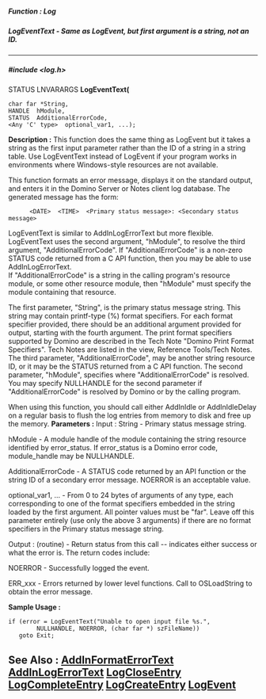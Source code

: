 ##### Function : Log
##### LogEventText - Same as LogEvent, but first argument is a string, not an ID.
---
##### #include <log.h>
STATUS LNVARARGS **LogEventText(**

	char far *String,
	HANDLE  hModule,
	STATUS  AdditionalErrorCode,
	<Any 'C' type>  optional_var1, ...);
**Description :**
This function does the same thing as LogEvent but it takes a string as the 
first input parameter rather than the ID of a string in a string table.  Use 
LogEventText instead of LogEvent if your program works in environments where 
Windows-style resources are not available.

This function formats an error message, displays it on the standard output, and 
enters it in the Domino Server or Notes client log database.  The generated 
message has the form:
 
          <DATE>  <TIME>  <Primary status message>: <Secondary status message>

LogEventText is similar to AddInLogErrorText but more flexible.  LogEventText 
uses the second argument, "hModule", to resolve the third argument, 
"AdditionalErrorCode".  If "AdditionalErrorCode" is a non-zero STATUS code 
returned from a C API function, then you may be able to use AddInLogErrorText.  
If "AdditionalErrorCode" is a string in the calling program's resource module, 
or some other resource module, then "hModule" must specify the module 
containing that resource.

The first parameter, "String", is the primary status message string.  This 
string may contain printf-type (%) format specifiers.  For each format 
specifier provided, there should be an additional argument provided for output, 
starting with the fourth argument.  The print format specifiers supported by 
Domino are described in the Tech Note "Domino Print Format Specifiers".  Tech 
Notes are listed in the view, Reference Tools/Tech Notes.  The third parameter, 
"AdditionalErrorCode", may be another string resource ID, or it may be the 
STATUS returned from a C API function.  The second parameter, "hModule", 
specifies where "AdditionalErrorCode" is resolved.  You may specify NULLHANDLE 
for the second parameter if "AdditionalErrorCode" is resolved by Domino or by 
the calling program.

When using this function, you should call either AddInIdle or AddInIdleDelay on 
a regular basis to flush the log entries from memory to disk and free up the 
memory.
**Parameters :**
Input :
String  -  Primary status message string.

hModule  -  A module handle of the module containing the string resource identified by error_status. If error_status is a Domino error code, module_handle may be NULLHANDLE.

AdditionalErrorCode  -  A STATUS code returned by an API function or the string ID of a secondary error message.  NOERROR is an acceptable value.

optional_var1, ...  -  From 0 to 24 bytes of arguments of any type, each corresponding to one of the format specifiers embedded in the string loaded by the first argument.  All pointer values must be "far".  Leave off this parameter entirely (use only the above 3 arguments) if there are no format specifiers in the Primary status message string.

Output :
(routine)  -  Return status from this call -- indicates either success or what the error is. The return codes include:

NOERROR - Successfully logged the event.

ERR_xxx - Errors returned by lower level functions.  Call to OSLoadString to obtain the error message.


**Sample Usage :**
```
if (error = LogEventText("Unable to open input file %s.",
        NULLHANDLE, NOERROR, (char far *) szFileName))
   goto Exit;
```
**See Also :**
[AddInFormatErrorText](D:/md_files/AddInFormatErrorText.md)
[AddInLogErrorText](D:/md_files/AddInLogErrorText.md)
[LogCloseEntry](D:/md_files/LogCloseEntry.md)
[LogCompleteEntry](D:/md_files/LogCompleteEntry.md)
[LogCreateEntry](D:/md_files/LogCreateEntry.md)
[LogEvent](D:/md_files/LogEvent.md)
---
